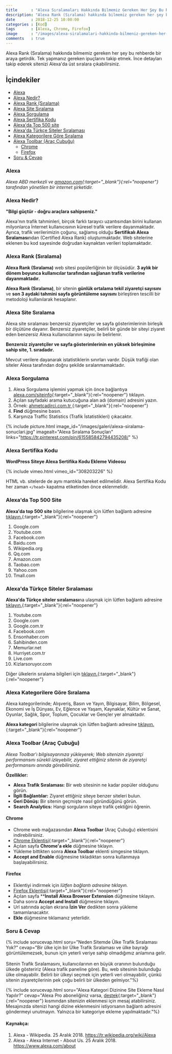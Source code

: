 ```yaml
--- 
title      : "Alexa Sıralamaları Hakkında Bilmemiz Gereken Her Şey Bu Rehberde" 
description: "Alexa Rank (Sıralama) hakkında bilmemiz gereken her şey bu rehberde bir araya getirdik. Tek yapmanız gereken ipuçlarını takip etmek. "  
date       : 2018-12-25 10:00:00 
categories : [Kod] 
tags       : [Alexa, Chrome, Firefox] 
image      : "/images/alexa-siralamalari-hakkinda-bilmeniz-gereken-her-sey-bu-rehberde.png" 
comments   : true 
--- 
```


Alexa Rank (Sıralama) hakkında bilmemiz gereken her şey bu rehberde bir araya getirdik. Tek yapmanız gereken ipuçlarını takip etmek. İnce detayları takip ederek sitenizi Alexa'da üst sıralara çıkabilirsiniz.

## İçindekiler
- [Alexa]({{site.url}}/2018/alexa-siralamalari-hakkinda-bilmeniz-gereken-her-sey-bu-rehberde/#alexa)
- [Alexa Nedir?]({{site.url}}/2018/alexa-siralamalari-hakkinda-bilmeniz-gereken-her-sey-bu-rehberde/#alexa-nedir)
- [Alexa Rank (Sıralama)]({{site.url}}/2018/alexa-siralamalari-hakkinda-bilmeniz-gereken-her-sey-bu-rehberde/#alexa-rank-sıralama)
- [Alexa Site Sıralama]({{site.url}}/2018/alexa-siralamalari-hakkinda-bilmeniz-gereken-her-sey-bu-rehberde/#alexa-site-sıralama)
- [Alexa Sorgulama]({{site.url}}/2018/alexa-siralamalari-hakkinda-bilmeniz-gereken-her-sey-bu-rehberde/#alexa-sorgulama)
- [Alexa Sertifika Kodu]({{site.url}}/2018/alexa-siralamalari-hakkinda-bilmeniz-gereken-her-sey-bu-rehberde/#alexa-sertifika-kodu)
- [Alexa'da Top 500 site]({{site.url}}/2018/alexa-siralamalari-hakkinda-bilmeniz-gereken-her-sey-bu-rehberde/#alexada-top-500-site)
- [Alexa'da Türkçe Siteler Sıralaması]({{site.url}}/2018/alexa-siralamalari-hakkinda-bilmeniz-gereken-her-sey-bu-rehberde/#alexada-türkçe-siteler-sıralaması)
- [Alexa Kategorilere Göre Sıralama]({{site.url}}/2018/alexa-siralamalari-hakkinda-bilmeniz-gereken-her-sey-bu-rehberde/#alexa-kategorilere-göre-sıralama)
- [Alexa Toolbar (Araç Çubuğu)]({{site.url}}/2018/alexa-siralamalari-hakkinda-bilmeniz-gereken-her-sey-bu-rehberde/#alexa-toolbar-araç-çubuğu)
	- [Chrome]({{site.url}}/2018/alexa-siralamalari-hakkinda-bilmeniz-gereken-her-sey-bu-rehberde/#chrome)
	- [Firefox]({{site.url}}/2018/alexa-siralamalari-hakkinda-bilmeniz-gereken-her-sey-bu-rehberde/#firefox)
- [Soru & Cevap]({{site.url}}/2018/alexa-siralamalari-hakkinda-bilmeniz-gereken-her-sey-bu-rehberde/#soru--cevap)


### Alexa 
*Alexa ABD merkezli ve [amazon.com](https://www.amazon.com){:target="_blank"}{:rel="noopener"} tarafından yönetilen bir internet şirketidir.*

### Alexa Nedir?
**"Bilgi güçtür - doğru araçlara sahipseniz."**

Alexa'nın trafik tahminleri, birçok farklı tarayıcı uzantısından birini kullanan milyonlarca İnternet kullanıcısının küresel trafik verilere dayanmaktadır. Ayrıca, trafik verilerimizin çoğunu, sağlamış olduğu **Sertifikalı Alexa Sıralaması**ndan (Certified Alexa Rank) oluşturmaktadır. Web sitelerine eklenen bu kod sayesinde doğrudan kaynaktan verileri toplamaktadır. 

### Alexa Rank (Sıralama)
**Alexa Rank (Sıralama)** web sitesi popülerliğinin bir ölçüsüdür. **3 aylık bir dönem boyunca kullanıcılar tarafından sağlanan trafik verilerine dayanmaktadır.**

**Alexa Rank (Sıralama)**, bir sitenin **günlük ortalama tekil ziyaretçi sayısını** ve **son 3 aydaki tahmini sayfa görüntüleme sayısını** birleştiren tescilli bir metodoloji kullanılarak hesaplanır. 

### Alexa Site Sıralama
Alexa site sıralaması benzersiz ziyaretçiler ve sayfa gösterimlerinin birleşik bir ölçütüne dayanır. Benzersiz ziyaretçiler, belirli bir günde bir siteyi ziyaret eden benzersiz Alexa kullanıcılarının sayısı ile belirlenir. 

**Benzersiz ziyaretçiler ve sayfa gösterimlerinin en yüksek birleşimine sahip site, 1. sıradadır.**

Mevcut verilere dayanarak istatistiklerin sınırları vardır. Düşük trafiği olan siteler Alexa tarafından doğru şekilde sıralanmamaktadır. 

### Alexa Sorgulama
1. Alexa Sorgulama işlemini yapmak için önce bağlantıya [alexa.com/siteinfo](https://www.alexa.com/siteinfo/){:target="_blank"}{:rel="noopener"} tıklayın. 
2. Açılan sayfadaki arama kutucuğuna alan adı (domain) adresini yazın.
3. Örnek: [ahmetcadirci.com.tr ](https://www.alexa.com/siteinfo/ahmetcadirci.com.tr){:target="_blank"}{:rel="noopener"}
4. **Find** düğmesine basın.
5. Karşınıza Traffic Statistics (Trafik İstatistikleri) çıkacaktır.

{% include picture.html image_id="/images/galeri/alexa-siralama-sonuclari.jpg" imagealt="Alexa Sıralama Sonuçları" links="https://tr.pinterest.com/pin/615585842794435208/" %} 

### Alexa Sertifika Kodu

**WordPress Siteye Alexa Sertifika Kodu Ekleme Videosu**

{% include vimeo.html vimeo_id="308203226" %}

HTML vb. sitelerde de aynı mantıkla hareket edilmelidir. Alexa Sertifika Kodu her zaman `</head>` kapatma etiketinden önce eklenmelidir. 

### Alexa'da Top 500 Site
**Alexa'da top 500 site** bilgilerine ulaşmak için lütfen bağlantı adresine [tıklayın.](https://www.alexa.com/topsites){:target="_blank"}{:rel="noopener"}

1. Google.com
2. Youtube.com
3. Facebook.com
4. Baidu.com
5. Wikipedia.org
6. Qq.com
7. Amazon.com
8. Taobao.com
9. Yahoo.com
10. Tmall.com

### Alexa'da Türkçe Siteler Sıralaması
**Alexa'da Türkçe siteler sıralaması**na ulaşmak için lütfen bağlantı adresine [tıklayın.](https://www.alexa.com/topsites/countries/TR){:target="_blank"}{:rel="noopener"}

1. Youtube.com
2. Google.com
3. Google.com.tr
4. Facebook.com
5. Ensonhaber.com
6. Sahibinden.com
7. Memurlar.net
8. Hurriyet.com.tr
9. Live.com
10. Kizlarsoruyor.com

Diğer ülkelerin sıralama bilgileri için [tıklayın.](https://www.alexa.com/topsites/countries){:target="_blank"}{:rel="noopener"}

### Alexa Kategorilere Göre Sıralama

Alexa kategorilerinde; Alışveriş, Basın ve Yayın, Bilgisayar, Bilim, Bölgesel, Ekonomi ve İş Dünyası, Ev, Eğlence ve Yaşam, Kaynaklar, Kültür ve Sanat, Oyunlar, Sağlık, Spor, Toplum, Çocuklar ve Gençler yer almaktadır.

**Alexa kategori** bilgilerine ulaşmak için lütfen bağlantı adresine [tıklayın.](https://www.alexa.com/topsites/category){:target="_blank"}{:rel="noopener"}

### Alexa Toolbar (Araç Çubuğu)
*Alexa Toolbar'ı bilgisayarınıza yükleyerek; Web sitenizin ziyaretçi performansını sürekli izleyebilir, ziyaret ettiğiniz sitenin de ziyaretçi performansını anında görebilirsiniz.*

**Özellikler:**
- **Alexa Trafik Sıralaması:** Bir web sitesinin ne kadar popüler olduğunu görün.
- **İlgili Bağlantılar:** Ziyaret ettiğiniz siteye benzer siteleri bulun.
- **Geri Dönüş:** Bir sitenin geçmişte nasıl göründüğünü görün.
- **Search Analytics:** Hangi sorguların siteye trafik çektiğini öğrenin.

#### Chrome
- Chrome web mağazasından **Alexa Toolbar** (Araç Çubuğu) eklentisini indirebilirsiniz. 
- [Chrome Eklentisi](https://chrome.google.com/webstore/detail/alexa-traffic-rank/cknebhggccemgcnbidipinkifmmegdel){:target="_blank"}{:rel="noopener"}
- Açılan sayfa **Chrome'a ekle** düğmesine tıklayın. 
- Yükleme bittikten sonra **Alexa Toolbar** eklenti simgesine tıklayın.
- **Accept and Enable** düğmesine tıkladıktan sonra kullanmaya başlayabilirsiniz.

#### Firefox
- Eklentiyi indirmek için *lütfen bağlantı adresine tıklayın.*
- [Firefox Eklentisi](https://www.alexa.com/toolbar?browser=firefox){:target="_blank"}{:rel="noopener"}
- Açılan sayfa ****Install Alexa Browser Extension** düğmesine tıklayın. 
- Daha sonra **Accept and Install** düğmesine tıklayın. 
- Url satırında açılan ekrana **İzin Ver** dedikten sonra yükleme tamamlanacaktır.
- **Ekle** düğmesine tıklamanız yeterlidir.

### Soru & Cevap

{% include sorucevap.html soru="Neden Sitemde Ülke Trafik Sıralaması Yok?" cevap="Bir ülke için bir Ülke Trafik Sıralaması ve ülke bayrağı görüntülemezsek, bunun için yeterli veriye sahip olmadığımız anlamına gelir. <br><br> Sitenin Trafik Sıralamasını, kullanıcılarının en büyük oranının bulunduğu ülkede gösteririz (Alexa trafik paneline göre). Bu, web sitesinin bulunduğu ülke olmayabilir. Belirli bir ülkeyi seçmek için yeterli veri olmayabilir, çünkü sitenin ziyaretçilerinin pek çoğu belirli bir ülkeden gelmiyor."%}

{% include sorucevap.html soru="Alexa Kategori Dizinine Site Ekleme Nasıl Yapılır?" cevap="Alexa Pro aboneliğiniz varsa, [destek](https://support.alexa.com/hc/en-us/requests/new){:target="_blank"}{:rel="noopener"} kısmından sitenizin eklenmesi için mesaj atabilirsiniz. Mesajınızda sitenizi hangi dizine eklenmesini istiyorsanın bağlantı adresini göndermeyi unutmayın.  Yalnızca bir kategoriye ekleme yapılmaktadır."%}


#### Kaynakça:
1. Alexa - Wikipedia. 25 Aralık 2018. https://tr.wikipedia.org/wiki/Alexa
2. Alexa - Alexa Internet - About Us. 25 Aralık 2018. https://www.alexa.com/about